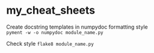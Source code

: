 # my_cheat_sheets

Create docstring templates in numpydoc formatting style  
`pyment -w -o numpydoc module_name.py`

Check style
`flake8 module_name.py`
